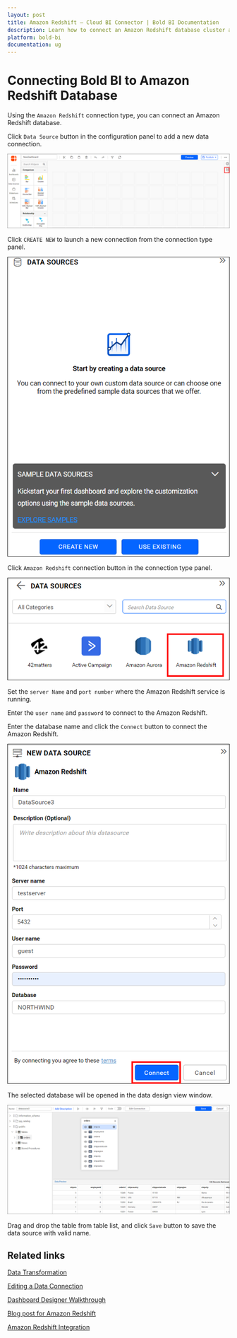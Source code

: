 ```yaml
---
layout: post
title: Amazon Redshift – Cloud BI Connector | Bold BI Documentation
description: Learn how to connect an Amazon Redshift database cluster and read its data into Bold BI Cloud dashboard.
platform: bold-bi
documentation: ug
---
```

   
# Connecting Bold BI to Amazon Redshift Database

Using the `Amazon Redshift` connection type, you can connect an Amazon Redshift database.

Click `Data Source` button in the configuration panel to add a new data connection.

![Data source](/static/assets/cloud/working-with-datasource/data-connectors/images/amazon-redshift/datasource.png)

Click `CREATE NEW` to launch a new connection from the connection type panel. 

![Data source button](/static/assets/cloud/working-with-datasource/data-connectors/images/amazon-redshift/datasourcebutton.png)

Click `Amazon Redshift` connection button in the connection type panel.

![amazonredshift_button](/static/assets/cloud/working-with-datasource/data-connectors/images/amazon-redshift/amazonredshift_button.png)

Set the `server Name` and `port number` where the Amazon Redshift service is running.

Enter the `user name` and `password` to connect to the Amazon Redshift.

Enter the database name and click the `Connect` button to connect the Amazon Redshift.

![amazonredshift_connectiontype](/static/assets/cloud/working-with-datasource/data-connectors/images/amazon-redshift/amazonredshift_connectiontype.png)

The selected database will be opened in the data design view window.

![Data design view ](/static/assets/cloud/working-with-datasource/data-connectors/images/amazon-redshift/data-design-view.png)

Drag and drop the table from table list, and click `Save` button to save the data source with valid name.

## Related links
[Data Transformation](/cloud-bi/working-with-data-source/transforming-data/joining-table/)

[Editing a Data Connection](/cloud-bi/working-with-data-source/editing-a-data-connection/)   

[Dashboard Designer Walkthrough](/cloud-bi/getting-started/quick-start/)

[Blog post for Amazon Redshift](https://www.boldbi.com/blog/unlock-actionable-insights-from-amazon-redshift-data)

[Amazon Redshift Integration](https://www.boldbi.com/integrations/amazon-redshift)